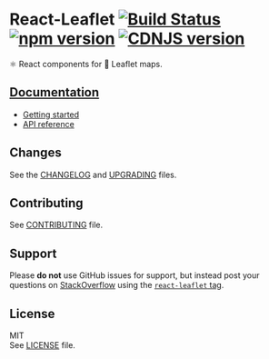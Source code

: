 # React-Leaflet [![Build Status](https://img.shields.io/travis/PaulLeCam/react-leaflet/master.svg)](https://travis-ci.org/PaulLeCam/react-leaflet) [![npm version](https://img.shields.io/npm/v/react-leaflet.svg)](https://www.npmjs.com/package/react-leaflet) [![CDNJS version](https://img.shields.io/cdnjs/v/react-leaflet.svg)](https://cdnjs.com/libraries/react-leaflet)

⚛️ React components for 🍃 Leaflet maps.

## [Documentation](http://react-leaflet.js.org)

* [Getting started](https://react-leaflet.js.org/docs/en/intro.html)
* [API reference](https://react-leaflet.js.org/docs/en/context.html)

## Changes

See the [CHANGELOG](CHANGELOG.md) and [UPGRADING](UPGRADING.md) files.

## Contributing

See [CONTRIBUTING](CONTRIBUTING.md) file.

## Support

Please **do not** use GitHub issues for support, but instead post your questions
on [StackOverflow](https://stackoverflow.com/) using the
[`react-leaflet` tag](https://stackoverflow.com/questions/tagged/react-leaflet).

## License

MIT\
See [LICENSE](LICENSE) file.
